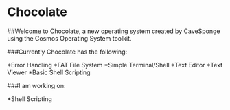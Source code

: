 # Chocolate

##Welcome to Chocolate, a new operating system created by CaveSponge using the Cosmos Operating System toolkit.

###Currently Chocolate has the following:

*Error Handling
*FAT File System
*Simple Terminal/Shell
*Text Editor
*Text Viewer
*Basic Shell Scripting


###I am working on:

*Shell Scripting